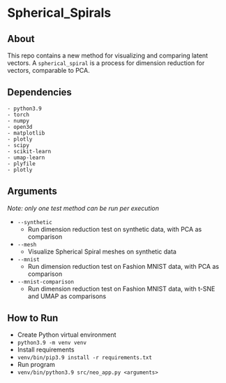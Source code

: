# Spherical_Spirals

## About

This repo contains a new method for visualizing and comparing latent vectors.
A `spherical_spiral` is a process for dimension reduction for vectors, comparable to PCA.

## Dependencies
    - python3.9
    - torch
    - numpy
    - open3d
    - matplotlib
    - plotly
    - scipy
    - scikit-learn
    - umap-learn
    - plyfile
    - plotly

## Arguments
*Note: only one test method can be run per execution*
- `--synthetic`
  - Run dimension reduction test on synthetic data, with PCA as comparison
- `--mesh`
  - Visualize Spherical Spiral meshes on synthetic data
- `--mnist`
  - Run dimension reduction test on Fashion MNIST data, with PCA as comparison
- `--mnist-comparison`
  - Run dimension reduction test on Fashion MNIST data, with t-SNE and UMAP as comparisons

## How to Run
- Create Python virtual environment
- `python3.9 -m venv venv`
- Install requirements
- `venv/bin/pip3.9 install -r requirements.txt`
- Run program
- `venv/bin/python3.9 src/neo_app.py <arguments>`